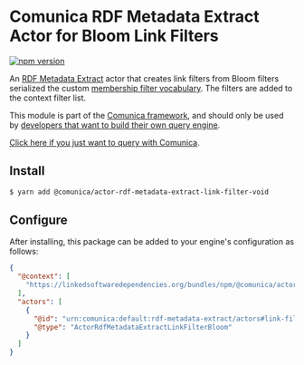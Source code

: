 # Comunica RDF Metadata Extract Actor for Bloom Link Filters

[![npm version](https://badge.fury.io/js/%40comunica%2Factor-rdf-metadata-extract-link-filter-void.svg)](https://www.npmjs.com/package/@comunica/actor-rdf-metadata-extract-link-filter-void)

An [RDF Metadata Extract](https://github.com/comunica/comunica/tree/master/packages/bus-rdf-metadata-extract) actor that
creates link filters from Bloom filters serialized the custom [membership filter vocabulary](http://semweb.mmlab.be/ns/membership).
The filters are added to the context filter list.

This module is part of the [Comunica framework](https://github.com/comunica/comunica),
and should only be used by [developers that want to build their own query engine](https://comunica.dev/docs/modify/).

[Click here if you just want to query with Comunica](https://comunica.dev/docs/query/).

## Install

```bash
$ yarn add @comunica/actor-rdf-metadata-extract-link-filter-void
```

## Configure

After installing, this package can be added to your engine's configuration as follows:
```json
{
  "@context": [
    "https://linkedsoftwaredependencies.org/bundles/npm/@comunica/actor-rdf-metadata-extract-link-filter-bloom/^0.0.0/components/context.jsonld"
  ],
  "actors": [
    {
      "@id": "urn:comunica:default:rdf-metadata-extract/actors#link-filter-bloom",
      "@type": "ActorRdfMetadataExtractLinkFilterBloom"
    }
  ]
}
```
